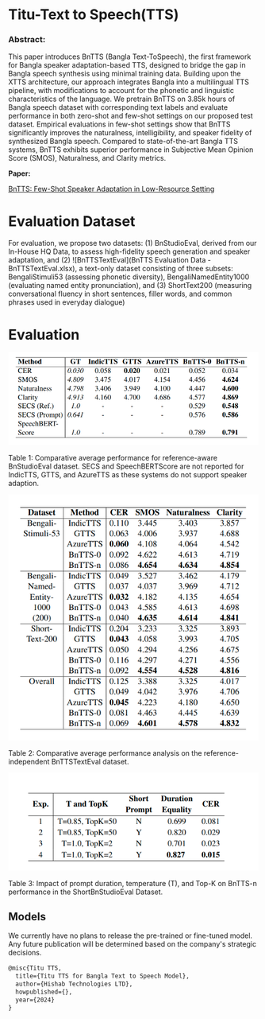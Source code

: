 # Titu-Text to Speech(TTS)

### Abstract:
This paper introduces BnTTS (Bangla Text-ToSpeech), the first framework for Bangla speaker adaptation-based TTS, designed to bridge the gap in Bangla speech synthesis using minimal training data. Building upon the XTTS architecture, our approach integrates Bangla into a multilingual TTS pipeline, with modifications to account for the phonetic and linguistic characteristics of the language. We pretrain BnTTS on 3.85k hours of Bangla speech dataset with corresponding text labels and evaluate performance in both zero-shot and few-shot settings on our proposed test dataset. Empirical evaluations in few-shot settings show that BnTTS significantly improves the naturalness, intelligibility, and speaker fidelity of synthesized Bangla speech. Compared to state-of-the-art Bangla TTS systems, BnTTS exhibits superior performance in Subjective Mean Opinion Score (SMOS), Naturalness, and Clarity metrics.

__Paper:__ 

[BnTTS: Few-Shot Speaker Adaptation in Low-Resource Setting](https://arxiv.org/pdf/2502.05729)


# Evaluation Dataset

For evaluation, we propose two datasets: (1) BnStudioEval, derived from our In-House HQ Data, to assess high-fidelity speech generation and speaker adaptation, and (2) ![BnTTSTextEval](BnTTS Evaluation Data - BnTTSTextEval.xlsx), a text-only dataset consisting of three subsets: BengaliStimuli53 (assessing phonetic diversity), BengaliNamedEntity1000 (evaluating named entity pronunciation), and (3) ShortText200 (measuring conversational fluency in short sentences, filler words, and common phrases used in everyday dialogue)


# Evaluation

![Alt text](docs/table_1.png)

Table 1: Comparative average performance for reference-aware BnStudioEval dataset. SECS and SpeechBERTScore are not reported for IndicTTS, GTTS, and AzureTTS as these systems do not support speaker adaption.

![Alt text](docs/table_2.png)

Table 2: Comparative average performance analysis on the reference-independent BnTTSTextEval dataset.

![Alt text](docs/table_3.png)

Table 3: Impact of prompt duration, temperature (T), and Top-K on BnTTS-n performance in the ShortBnStudioEval Dataset.


## Models

We currently have no plans to release the pre-trained or fine-tuned model. Any future publication will be determined based on the company's strategic decisions.



```Contributor
@misc{Titu TTS,
  title={Titu TTS for Bangla Text to Speech Model},
  author={Hishab Technologies LTD},
  howpublished={},
  year={2024}
}
```






